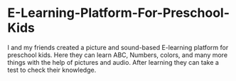 # E-Learning-Platform-For-Preschool-Kids
I and my friends created a picture and sound-based E-learning platform for preschool kids. Here they can learn ABC, Numbers, colors, and many more things with the help of pictures and audio. After learning they can take a test to check their knowledge.
